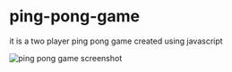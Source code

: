 # ping-pong-game
it is a two player ping pong game created using javascript


![ping pong game screenshot](https://user-images.githubusercontent.com/67034331/100756666-75c80d80-3413-11eb-82eb-9e3f759192a0.png)
